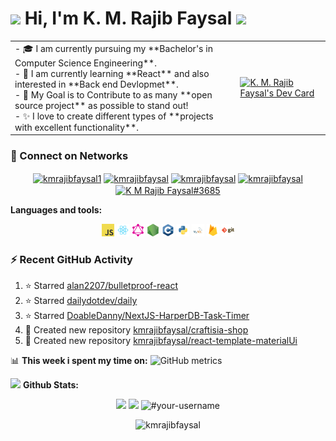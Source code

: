 <!-- <h1><img src="https://emojis.slackmojis.com/emojis/images/1531849430/4246/blob-sunglasses.gif?1531849430" width="30"/> Hey! Nice to see you.</h1> -->

<!-- a -->
<!-- ![banner](./wall.png) -->

# <h1> <img src="https://emojis.slackmojis.com/emojis/images/1531849430/4246/blob-sunglasses.gif?1531849430" width="30"/> Hi, I'm K. M. Rajib Faysal <img src="https://github.com/TheDudeThatCode/TheDudeThatCode/blob/master/Assets/Hi.gif" width="29px"> </h1>

<table>
<tr>
  <td valign="center">
- 🎓 I am currently pursuing my **Bachelor's in Computer Science Engineering**. <br/>
- 🌱 I am currently learning **React** and also interested in **Back end Devlopmet**.<br/>
- 🎯 My Goal is to Contribute to as many **open source project** as possible to stand out!<br/>
- ✨ I love to create different types of **projects with excellent functionality**.<br/>
  </td>
<td >
    <a href="https://app.daily.dev/kmrajibfaysal"><img src="https://api.daily.dev/devcards/07f66b31519d4217ae192289cbdab363.png?r=2ab" width="400" alt="K. M. Rajib Faysal's Dev Card"/></a>
  </td>

</tr>
</table>

<!-- ### Open Source Gallery :dizzy: 
![GitHub Activity Graph](https://activity-graph.herokuapp.com/graph?username=kmrajibfaysal&theme=dracula&hide_border=true)
 -->
### :dizzy: Connect on Networks

<div align="center">

<a href="https://twitter.com/kmrajibfaysal1" target="blank"><img align="center" src="https://raw.githubusercontent.com/rahuldkjain/github-profile-readme-generator/master/src/images/icons/Social/twitter.svg" alt="kmrajibfaysal1" height="30" width="40" /></a>
<a href="https://linkedin.com/in/kmrajibfaysal" target="blank"><img align="center" src="https://raw.githubusercontent.com/rahuldkjain/github-profile-readme-generator/master/src/images/icons/Social/linked-in-alt.svg" alt="kmrajibfaysal" height="30" width="40" /></a>
<a href="https://fb.com/kmrajibfaysal" target="blank"><img align="center" src="https://raw.githubusercontent.com/rahuldkjain/github-profile-readme-generator/master/src/images/icons/Social/facebook.svg" alt="kmrajibfaysal" height="30" width="40" /></a>
<a href="https://www.hackerrank.com/kmrajibfaysal" target="blank"><img align="center" src="https://raw.githubusercontent.com/rahuldkjain/github-profile-readme-generator/master/src/images/icons/Social/hackerrank.svg" alt="kmrajibfaysal" height="30" width="40" /></a>
<a href="https://discord.gg/K M Rajib Faysal#3685" target="blank"><img align="center" src="https://raw.githubusercontent.com/rahuldkjain/github-profile-readme-generator/master/src/images/icons/Social/discord.svg" alt="K M Rajib Faysal#3685" height="30" width="40" /></a>

</div>

**Languages and tools:**

<div align="center">

<code><img height="20" src="https://raw.githubusercontent.com/github/explore/80688e429a7d4ef2fca1e82350fe8e3517d3494d/topics/javascript/javascript.png"></code>
<code><img height="20" src="https://raw.githubusercontent.com/github/explore/80688e429a7d4ef2fca1e82350fe8e3517d3494d/topics/react/react.png"></code>
<code><img height="20" src="https://raw.githubusercontent.com/github/explore/5c058a388828bb5fde0bcafd4bc867b5bb3f26f3/topics/graphql/graphql.png"></code>
<code><img height="20" src="https://raw.githubusercontent.com/github/explore/80688e429a7d4ef2fca1e82350fe8e3517d3494d/topics/nodejs/nodejs.png"></code>
<code><img height="20" src="https://raw.githubusercontent.com/github/explore/80688e429a7d4ef2fca1e82350fe8e3517d3494d/topics/cpp/cpp.png"></code>
<code><img height="20" src="https://raw.githubusercontent.com/github/explore/80688e429a7d4ef2fca1e82350fe8e3517d3494d/topics/python/python.png"></code>
<code><img height="20" src="https://raw.githubusercontent.com/github/explore/80688e429a7d4ef2fca1e82350fe8e3517d3494d/topics/mysql/mysql.png"></code>
<code><img height="20" src="https://raw.githubusercontent.com/github/explore/80688e429a7d4ef2fca1e82350fe8e3517d3494d/topics/firebase/firebase.png"></code>
<code><img height="20" src="https://raw.githubusercontent.com/github/explore/80688e429a7d4ef2fca1e82350fe8e3517d3494d/topics/git/git.png"></code>

</div>

### :zap: Recent GitHub Activity
<!--RECENT_ACTIVITY:start-->
1. ⭐ Starred [alan2207/bulletproof-react](https://github.com/alan2207/bulletproof-react)
2. ⭐ Starred [dailydotdev/daily](https://github.com/dailydotdev/daily)
3. ⭐ Starred [DoableDanny/NextJS-HarperDB-Task-Timer](https://github.com/DoableDanny/NextJS-HarperDB-Task-Timer)
4. 📔 Created new repository [kmrajibfaysal/craftisia-shop](https://github.com/kmrajibfaysal/craftisia-shop)
5. 📔 Created new repository [kmrajibfaysal/react-template-materialUi](https://github.com/kmrajibfaysal/react-template-materialUi)
<!--RECENT_ACTIVITY:end-->

📊 **This week i spent my time on:**
![GitHub metrics](https://metrics.lecoq.io/kmrajbfaysal)  


<!--START_SECTION:waka-->
<!--END_SECTION:waka-->

<img src="https://media.giphy.com/media/ZCN6F3FAkwsyOGU2RS/giphy.gif" width="40"> **Github Stats:**

<div align="center">
  <img width="48%" src="https://github-readme-stats.vercel.app/api?username=kmrajibfaysal&theme=tokyonight&show_icons=true" />
  <img width="48%" src="https://github-readme-streak-stats.herokuapp.com/?user=kmrajibfaysal&theme=tokyonight&show_icons=true" />
  <img width="40%" src="https://github-readme-stats.vercel.app/api/top-langs?username=kmrajibfaysal&show_icons=true&theme=tokyonight&layout=compact&show_icons=true" alt="#your-username" />
</div>

<p align="center"> <img src="https://komarev.com/ghpvc/?username=kmrajibfaysal&label=Watchlist&color=c01c28&style=flat" alt="kmrajibfaysal" /> </p>
